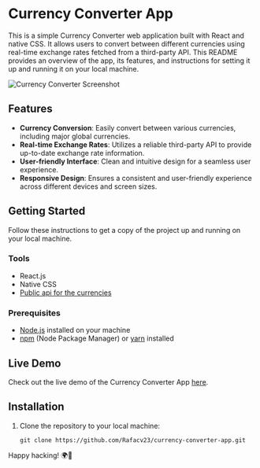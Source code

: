 # Currency Converter App

This is a simple Currency Converter web application built with React and native CSS. It allows users to convert between different currencies using real-time exchange rates fetched from a third-party API. This README provides an overview of the app, its features, and instructions for setting it up and running it on your local machine.

![Currency Converter Screenshot](screenshot.png)

## Features

- **Currency Conversion**: Easily convert between various currencies, including major global currencies.
- **Real-time Exchange Rates**: Utilizes a reliable third-party API to provide up-to-date exchange rate information.
- **User-friendly Interface**: Clean and intuitive design for a seamless user experience.
- **Responsive Design**: Ensures a consistent and user-friendly experience across different devices and screen sizes.

## Getting Started

Follow these instructions to get a copy of the project up and running on your local machine.

### Tools
- React.js
- Native CSS
- [Public api for the currencies](https://github.com/fawazahmed0/currency-api#readme)

### Prerequisites

- [Node.js](https://nodejs.org/) installed on your machine
- [npm](https://www.npmjs.com/) (Node Package Manager) or [yarn](https://yarnpkg.com/) installed

## Live Demo 

Check out the live demo of the Currency Converter App [here](https://currency-converter-nu-eight.vercel.app/).

## Installation

1. Clone the repository to your local machine:

   ```shell
   git clone https://github.com/Rafacv23/currency-converter-app.git

Happy hacking! 🌍💱
